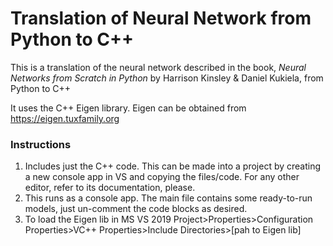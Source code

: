 # Translation of Neural Network from Python to C++

This is a translation of the neural network described in the book, *Neural Networks from Scratch in Python* by Harrison Kinsley & Daniel Kukiela, from Python to C++

It uses the C++ Eigen library. Eigen can be obtained from https://eigen.tuxfamily.org


### Instructions

1. Includes just the C++ code. This can be made into a project by creating a new console app in VS and copying the files/code. For any other editor, refer to its documentation, please. 
2. This runs as a console app. The main file contains some ready-to-run models, just un-comment the code blocks as desired.
3. To load the Eigen lib in MS VS 2019 Project>Properties>Configuration Properties>VC++ Properties>Include Directories>[pah to Eigen lib]

